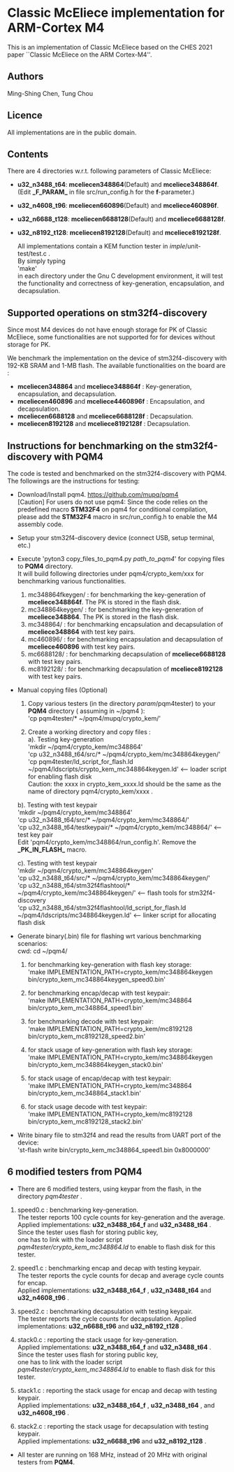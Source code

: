 # Classic McEliece implementation for ARM-Cortex M4

This is an implementation of Classic McEliece based on the CHES 2021 paper
``Classic McEliece on the ARM Cortex-M4''.

## Authors

Ming-Shing Chen, Tung Chou

## Licence

All implementations are in the public domain.


## Contents

There are 4 directories w.r.t. following parameters of Classic McEliece:
- **u32_n3488_t64**: **mceliecen348864**(Default) and **mceliece348864f**. (Edit **\_F_PARAM\_** in file src/run_config.h for the **f**-parameter.)
- **u32_n4608_t96**: **mceliecen660896**(Default) and **mceliece460896f**. 
- **u32_n6688_t128**: **mceliecen6688128**(Default) and **mceliece6688128f**. 
- **u32_n8192_t128**: **mceliecen8192128**(Default) and **mceliece8192128f**. 


  All implementations contain a KEM function tester in *imple*/unit-test/test.c .  
  By simply typing  
  'make'  
  in each directory under the Gnu C development environment, it will test
  the functionality and correctness of key-generation, encapsulation, and decapsulation.  

## Supported operations on stm32f4-discovery

 Since most M4 devices do not have enough storage for PK of Classic McEliece,
 some functionalities are not supported for for devices without storage for PK.


We benchmark the implementation on the device of stm32f4-discovery with 192-KB SRAM and 1-MB flash.
The available functionalities on the board are :
- **mceliecen348864** and **mceliece348864f** : Key-generation, encapsulation, and decapsulation.
- **mceliecen460896** and **mceliece4460896f** : Encapsulation, and decapsulation.
- **mceliecen6688128** and **mceliece6688128f** : Decapsulation.
- **mceliecen8192128** and **mceliece8192128f** : Decapsulation.



## Instructions for benchmarking on the stm32f4-discovery with **PQM4**

The code is tested and benchmarked on the stm32f4-discovery with PQM4.
The followings are the instructions for testing:


- Download/Install pqm4. https://github.com/mupq/pqm4  
  [Caution] For users do not use pqm4: Since the code relies on the predefined macro **STM32F4** on pqm4 for conditional compilation, please add the **STM32F4** macro in src/run_config.h to enable the M4 assembly code.


- Setup your stm32f4-discovery device (connect USB, setup terminal, etc.)


- Execute 'pyton3 copy_files_to_pqm4.py *path_to_pqm4*' for copying files to **PQM4** directory.  
  It will build following directories under pqm4/crypto_kem/xxx for benchmarking various functionalities.
  1. mc348864fkeygen/ : for benchmarking the key-generation of **mceliece348864f**. The PK is stored in the flash disk.
  2. mc348864keygen/ : for benchmarking the key-generation of **mceliece348864**. The PK is stored in the flash disk.
  3. mc348864/ : for benchmarking encapsulation and decapsulation of **mceliece348864** with test key pairs.
  4. mc460896/ : for benchmarking encapsulation and decapsulation of **mceliece460896** with test key pairs.
  5. mc6688128/ : for benchmarking decapsulation of **mceliece6688128** with test key pairs.
  6. mc8192128/ : for benchmarking decapsulation of **mceliece8192128** with test key pairs.


- Manual copying files (Optional)
  1. Copy various testers (in the directory *param*/pqm4tester) to your **PQM4** directory ( assuming in ~/pqm4 ):  
    'cp pqm4tester/* ~/pqm4/mupq/crypto_kem/'  

  2. Create a working directory and copy files :  
    a). Testing key-generation  
    'mkdir ~/pqm4/crypto_kem/mc348864'  
    'cp u32_n3488_t64/src/* ~/pqm4/crypto_kem/mc348864keygen/'  
    'cp pqm4tester/ld_script_for_flash.ld ~/pqm4/ldscripts/crypto_kem_mc348864keygen.ld' <-- loader script for enabling flash disk  
    Caution: the xxxx in crypto_kem_xxxx.ld should be the same as the name of directory pqm4/crypto_kem/xxxx .   

    b). Testing with test keypair  
    'mkdir ~/pqm4/crypto_kem/mc348864'  
    'cp u32_n3488_t64/src/* ~/pqm4/crypto_kem/mc348864/'  
    'cp u32_n3488_t64/testkeypair/* ~/pqm4/crypto_kem/mc348864/'   <-- test key pair  
     Edit 'pqm4/crypto_kem/mc348864/run_config.h'. Remove the **\_PK_IN_FLASH\_** macro.

    c). Testing with test keypair  
    'mkdir ~/pqm4/crypto_kem/mc348864keygen'  
    'cp u32_n3488_t64/src/* ~/pqm4/crypto_kem/mc348864keygen/'  
    'cp u32_n3488_t64/stm32f4flashtool/* ~/pqm4/crypto_kem/mc348864keygen/'   <-- flash tools for stm32f4-discovery  
    'cp u32_n3488_t64/stm32f4flashtool/ld_script_for_flash.ld ~/pqm4/ldscripts/mc348864keygen.ld'  <-- linker script for allocating flash disk


- Generate binary(.bin) file for flashing  wrt various benchmarking scenarios:  
    cwd:   cd ~/pqm4/  
    1. for benchmarking key-generation with flash key storage:  
    'make IMPLEMENTATION_PATH=crypto_kem/mc348864keygen bin/crypto_kem_mc348864keygen_speed0.bin'  
    2. for benchmarking encap/decap with test keypair:  
    'make IMPLEMENTATION_PATH=crypto_kem/mc348864 bin/crypto_kem_mc348864_speed1.bin'  
    3. for benchmarking decode with test keypair:  
    'make IMPLEMENTATION_PATH=crypto_kem/mc8192128 bin/crypto_kem_mc8192128_speed2.bin'  

    4. for stack usage of key-generation with flash key storage:  
    'make IMPLEMENTATION_PATH=crypto_kem/mc348864keygen bin/crypto_kem_mc348864keygen_stack0.bin'  
    5. for stack usage of encap/decap with test keypair:  
    'make IMPLEMENTATION_PATH=crypto_kem/mc348864 bin/crypto_kem_mc348864_stack1.bin'  
    6. for stack usage decode with test keypair:  
    'make IMPLEMENTATION_PATH=crypto_kem/mc8192128 bin/crypto_kem_mc8192128_stack2.bin'  


- Write binary file to stm32f4 and read the results from UART port of the device:  
  'st-flash write bin/crypto_kem_mc348864_speed1.bin 0x8000000'  



## 6 modified testers from **PQM4**
  - There are 6 modified testers, using keypar from the flash, in the directory *pqm4tester* .

  1. speed0.c : benchmarking key-generation.  
     The tester reports 100 cycle counts for key-generation and the average.  
     Applied implementations: **u32_n3488_t64_f** and **u32_n3488_t64** .   
     Since the tester uses flash for storing public key,  
     one has to link with the loader script *pqm4tester/crypto_kem_mc348864.ld* to enable to flash disk for this tester.  

  2. speed1.c : benchmarking encap and decap with testing keypair.  
     The tester reports the cycle counts for decap and  average cycle counts for encap.  
     Applied implementations: **u32_n3488_t64_f** ,  **u32_n3488_t64** and **u32_n4608_t96** .   
      
  3. speed2.c : benchmarking decapsulation with testing keypair.  
     The tester reports the cycle counts for decapsulation. 
     Applied implementations: **u32_n6688_t96** and **u32_n8192_t128** .   

  4. stack0.c : reporting the stack usage for key-generation.  
     Applied implementations: **u32_n3488_t64_f** and **u32_n3488_t64** .   
     Since the tester uses flash for storing public key,  
     one has to link with the loader script *pqm4tester/crypto_kem_mc348864.ld* to enable to flash disk for this tester.  

  5. stack1.c : reporting the stack usage for encap and decap with testing keypair.  
     Applied implementations: **u32_n3488_t64_f** , **u32_n3488_t64** , and **u32_n4608_t96** .   

  6. stack2.c : reporting the stack usage for decapsulation with testing keypair.   
     Applied implementations: **u32_n6688_t96** and **u32_n8192_t128** .   

  - All tester are running on 168 MHz, instead of 20 MHz with original testers from **PQM4**.


